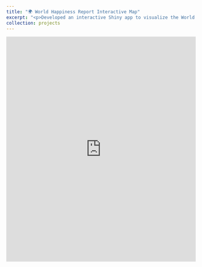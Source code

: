 ```yaml
---
title: "🌍 World Happiness Report Interactive Map"
excerpt: "<p>Developed an interactive Shiny app to visualize the World Happiness Report data (2008-2023), enabling users to explore happiness indices across countries and continents. The project combined intuitive design with dynamic geospatial maps and real-time data adjustments, making complex relationships—like those between GDP, social support, and life expectancy—easy to navigate and understand.</p>"
collection: projects
---
```


<iframe src="https://zijingwan.shinyapps.io/final_2/" width="100%" height="600px" style="border:none;"></iframe>
